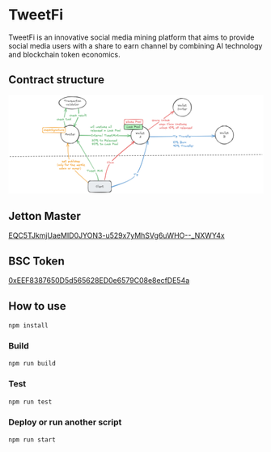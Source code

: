 # TweetFi

TweetFi is an innovative social media mining platform that aims to provide social media users with a share to earn channel by combining AI technology and blockchain token economics.


## Contract structure
![](tweetfi.png)

## Jetton Master

[EQC5TJkmjUaeMID0JYON3-u529x7yMhSVg6uWHO--_NXWY4x](https://tonviewer.com/EQC5TJkmjUaeMID0JYON3-u529x7yMhSVg6uWHO--_NXWY4x)


## BSC Token
[0xEEF8387650D5d565628ED0e6579C08e8ecfDE54a](https://bscscan.com/token/0xeef8387650d5d565628ed0e6579c08e8ecfde54a)

## How to use
```shell
npm install
```
### Build

```shell
npm run build
```

### Test

```shell
npm run test
```

### Deploy or run another script

```shell
npm run start
```

